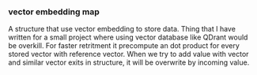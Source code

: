 ### vector embedding map

A structure that use vector embedding to store data. Thing that I have written for a small project where using vector database like QDrant would be overkill. For faster retritment it precompute an dot product for every stored vector with reference vector.
When we try to add value with vector and similar vector exits in structure, it will be overwrite by incoming value.
